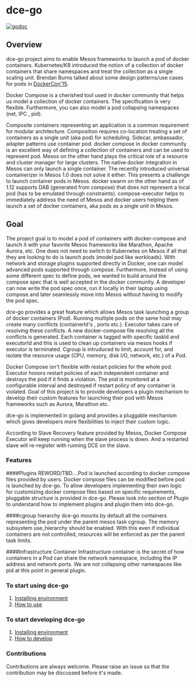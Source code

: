 # dce-go
[![godoc](https://img.shields.io/badge/godoc-reference-5272B4.svg?style=flat-square)](http://godoc.org)

## Overview

dce-go project aims to enable Mesos frameworks to launch a pod of docker containers. Kubernetes/K8 introduced the notion of a collection of docker containers that share namespaces and treat the collection as a single scaling unit. Brendan Burns talked about some design patterns/use cases for pods in [DockerCon'15](https://www.youtube.com/watch?v=Ph3t8jIt894).

Docker Compose is a cherished tool used in docker community that helps us model a collection of docker containers. The specification is very flexible. Furthermore, you can also model a pod collapsing namespaces (net, IPC , pid).

Composite containers representing an application is a common requirement for modular architecture. Composition requires co-location treating a set of containers as a single unit (aka pod) for scheduling. Sidecar, ambassador, adapter patterns use container pod. docker compose in docker community is an excellent way of defining a collection of containers and can be used to represent pod. Mesos on the other hand plays the critical role of a resource and cluster manager for large clusters. The native docker integration in Mesos can only launch a single container. The recently introduced universal containerizer in Mesos 1.0 does not solve it either. This presents a challenge to launch container pods in Mesos. docker swarm on the other hand as of 1.12 supports DAB (generated from compose) that does not represent a local pod (has to be emulated through constraints). compose-executor helps to immediately address the need of Mesos and docker users helping them launch a set of docker containers, aka pods as a single unit in Mesos. 

## Goal

The project goal is to model a pod of containers with docker-compose and launch it with your favorite Mesos frameworks like Marathon, Apache Aurora, etc. One does not need to switch to Kubernetes on Mesos if all that they are looking to do is launch pods (model pod like workloads). With network and storage plugins supported directly in Docker, one can model advanced pods supported through compose. Furthermore, instead of using some different spec to define pods, we wanted to build around the compose spec that is well accepted in the docker community. A developer can now write the pod spec once, run it locally in their laptop using compose and later seamlessly move into Mesos without having to modify the pod spec.


dce-go provides a great feature which allows Mesos task launching a group of docker containers (Pod). Running multiple pods on the same host may create many conflicts (containerId's , ports etc.). Executor takes care of resolving these conflicts.  A new docker-compose file resolving all the conflicts is generated. Each container is tagged with specific taskId and executorId and this is used to clean up containers via mesos hooks if executor is terminated. Cgroup is intruduced to limit, account for, and isolate the resource usage (CPU, memory, disk I/O, network, etc.) of a Pod.

Docker Compose isn't flexible with restart policies for the whole pod. Executor honors restart policies of each independent container and destroys the pod if it finds a violation. The pod is monitored at a configurable interval and  destroyed if restart policy of any container is violated. Goal of this project is to provide developers a plugin mechanism to develop their custom features for launching their pod with Mesos frameworks such as Aurora, Marathon etc. 
 
dce-go is implemented in golang and provides a pluggable mechanism which gives developers more flexibilities to inject their custom logic. 

According to Slave Recovery feature provided by Mesos, Docker Compose Executor will keep running when the slave process is down. And a restarted slave will re-register with running DCE on the slave.  

### Features
####Plugins
REWORD/TBD....Pod is launched according to docker compose files provided by users. Docker compose files can be modified before pod is launched by dce-go. To allow developers implementing their own logic for customizing docker compose files based on specific requirements, pluggable structure is provided in dce-go. Please look into section of Plugin to understand how to implement plugins and plugin them into dce-go.

####cgroup hierarchy
dce-go mounts by default all the containers representing the pod under the parent mesos task cgroup. The memory subsystem use_hierarchy should be enabled. With this even if individual containers are not controlled, resources will be enforced as per the parent task limits. 

####Infrastructure Container
Infrastructure container is the secret of how containers in a Pod can share the network namespace, including the IP address and network ports. We are not collapsing other namespaces like pid at this point in general plugin.

### To start using dce-go
1. [Installing environment](docs/environment.md)
2. [How to use](docs/how-to-use.md)
    
### To start developing dce-go
1. [Installing environment](docs/environment.md)
2. [How to develop](docs/how-to-develop.md)

### Contributions
Contributions are always welcome. Please raise an issue so that the contribution may be discussed before it's made.

